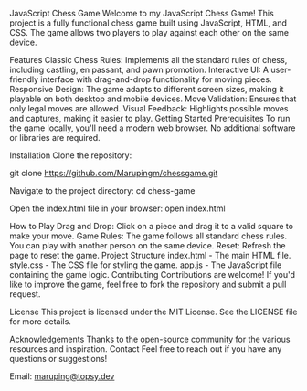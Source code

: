 JavaScript Chess Game
Welcome to my JavaScript Chess Game! This project is a fully functional chess game built using JavaScript, HTML, and CSS. The game allows two players to play against each other on the same device.

Features
Classic Chess Rules: Implements all the standard rules of chess, including castling, en passant, and pawn promotion.
Interactive UI: A user-friendly interface with drag-and-drop functionality for moving pieces.
Responsive Design: The game adapts to different screen sizes, making it playable on both desktop and mobile devices.
Move Validation: Ensures that only legal moves are allowed.
Visual Feedback: Highlights possible moves and captures, making it easier to play.
Getting Started
Prerequisites
To run the game locally, you'll need a modern web browser. No additional software or libraries are required.

Installation
Clone the repository:

git clone https://github.com/Marupingm/chessgame.git

Navigate to the project directory:
cd chess-game

Open the index.html file in your browser:
open index.html

How to Play
Drag and Drop: Click on a piece and drag it to a valid square to make your move.
Game Rules: The game follows all standard chess rules. You can play with another person on the same device.
Reset: Refresh the page to reset the game.
Project Structure
index.html - The main HTML file.
style.css - The CSS file for styling the game.
app.js - The JavaScript file containing the game logic.
Contributing
Contributions are welcome! If you'd like to improve the game, feel free to fork the repository and submit a pull request.

License
This project is licensed under the MIT License. See the LICENSE file for more details.

Acknowledgements
Thanks to the open-source community for the various resources and inspiration.
Contact
Feel free to reach out if you have any questions or suggestions!

Email: maruping@topsy.dev
